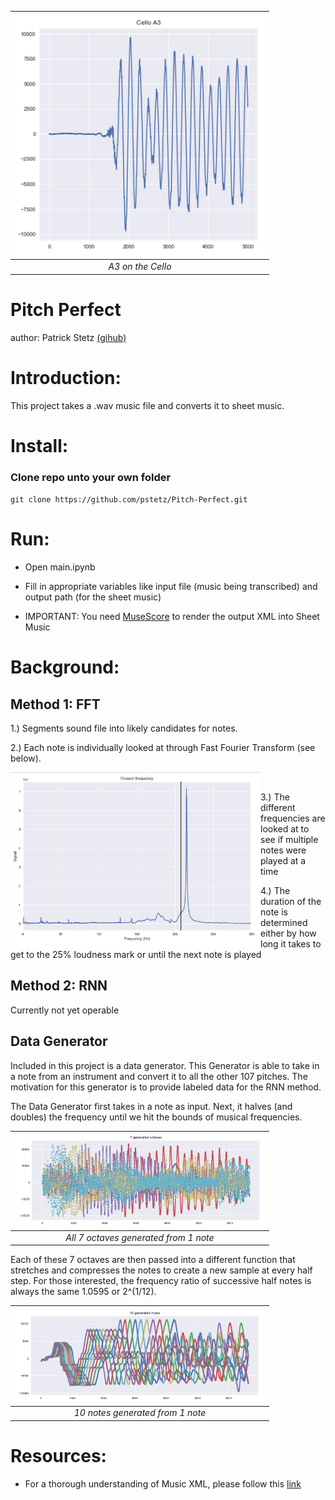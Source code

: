 | <img style="width:400px; float:left" src="photos/cello_a3.png" alt="Cello A3" /> | 
|:--:| 
| *A3 on the Cello* |

# Pitch Perfect

author: Patrick Stetz [(gihub)](https://github.com/pstetz)

# Introduction:

This project takes a .wav music file and converts it to sheet music.

# Install:

### Clone repo unto your own folder

`git clone https://github.com/pstetz/Pitch-Perfect.git`

# Run:

- Open main.ipynb

- Fill in appropriate variables like input file (music being transcribed) and output path (for the sheet music)

- IMPORTANT: You need [MuseScore](https://musescore.org/en) to render the output XML into Sheet Music

# Background:

## Method 1: FFT

1.) Segments sound file into likely candidates for notes.

2.) Each note is individually looked at through Fast Fourier Transform (see below).

<div class="row"><img style="width:400px; float:left;" src="photos/note_fft.png" alt="Note FFT" /></div>

<br/>

3.) The different frequencies are looked at to see if multiple notes were played at a time

4.) The duration of the note is determined either by how long it takes to get to the 25% loudness mark or until the next note is played

## Method 2: RNN

Currently not yet operable

## Data Generator

Included in this project is a data generator.  This Generator is able to take in a note from an instrument and convert it to all the other 107 pitches.  The motivation for this generator is to provide labeled data for the RNN method.

The Data Generator first takes in a note as input.  Next, it halves (and doubles) the frequency until we hit the bounds of musical frequencies.

| <img style="width:400px; float:left" src="photos/7_gen_octaves.png" alt="7 octaves generated from 1 note" /> | 
|:--:| 
| *All 7 octaves generated from 1 note* |

Each of these 7 octaves are then passed into a different function that stretches and compresses the notes to create a new sample at every half step.  For those interested, the frequency ratio of successive half notes is always the same 1.0595 or 2^(1/12).

| <img style="width:400px; float:left" src="photos/ten_gen_notes.png" alt="10 notes generated from 1 note" /> | 
|:--:| 
| *10 notes generated from 1 note* |

# Resources:

 - For a thorough understanding of Music XML, please follow this [link](https://wpmedia.musicxml.com/wp-content/uploads/2017/12/musicxml-tutorial.pdf?_ga=2.160318969.598454358.1523905769-1890310323.1523905769)

